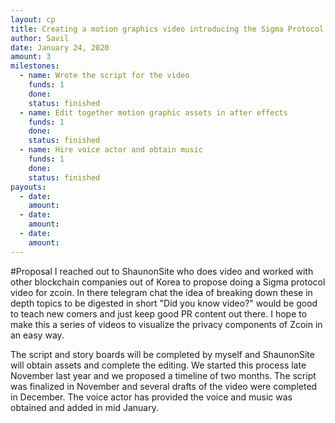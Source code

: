 ```yaml
---
layout: cp
title: Creating a motion graphics video introducing the Sigma Protocol of Zcoin with the help of ShaunonSite
author: Savil
date: January 24, 2020
amount: 3
milestones:
  - name: Wrote the script for the video
    funds: 1
    done:
    status: finished
  - name: Edit together motion graphic assets in after effects
    funds: 1
    done:
    status: finished
  - name: Hire voice actor and obtain music
    funds: 1
    done:
    status: finished
payouts:
  - date:
    amount:
  - date:
    amount:
  - date:
    amount:
---
```


#Proposal
I reached out to ShaunonSite who does video and worked with other blockchain companies out of Korea to
propose doing a Sigma protocol video for zcoin. In there telegram chat the idea of breaking down these 
in depth topics to be digested in short "Did you know video?" would be good to teach new comers and just
keep good PR content out there. I hope to make this a series of videos to visualize the privacy components
of Zcoin in an easy way.

The script and story boards will be completed by myself and ShaunonSite will obtain assets and complete the 
editing. We started this process late November last year and we proposed a timeline of two months. The script
was finalized in November and several drafts of the video were completed in December. The voice actor has provided
the voice and music was obtained and added in mid January.
